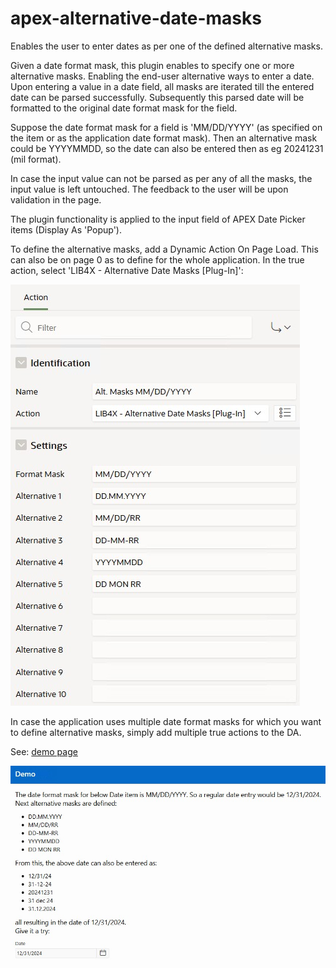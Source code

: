 # apex-alternative-date-masks
Enables the user to enter dates as per one of the defined alternative masks.

Given a date format mask, this plugin enables to specify one or more alternative masks. Enabling the end-user alternative ways to enter a date. Upon entering a value in a date field, all masks are iterated till the entered date can be parsed successfully. Subsequently this parsed date will be formatted to the original date format mask for the field.

Suppose the date format mask for a field is 'MM/DD/YYYY' (as specified on the item or as the application date format mask). Then an alternative mask could be YYYYMMDD, so the date can also be entered then as eg 20241231 (mil format). 

In case the input value can not be parsed as per any of all the masks, the input value is left untouched. The feedback to the user will be upon validation in the page.

The plugin functionality is applied to the input field of APEX Date Picker items (Display As 'Popup').

To define the alternative masks, add a Dynamic Action On Page Load. This can also be on page 0 as to define for the whole application. In the true action, select 'LIB4X - Alternative Date Masks [Plug-In]':

![image](https://github.com/kekema/apex-alternative-date-masks/blob/main/alternative-date-masks-definition.jpg)

In case the application uses multiple date format masks for which you want to define alternative masks, simply add multiple true actions to the DA.

See: [demo page](https://apex.oracle.com/pls/apex/r/yola/demo/alternative-date-masks)

![image](https://github.com/kekema/apex-alternative-date-masks/blob/main/alternative-date-masks-demo.jpg)
